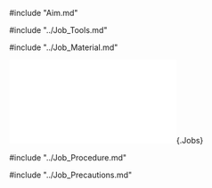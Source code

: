 #include "Aim.md"

#include "../Job_Tools.md"

#include "../Job_Material.md"

![Arrow Fitting](Common/img_pdf/Ftj_3_3d.pdf "Arrow Fitting"){.Jobs}

#include "../Job_Procedure.md"

#include "../Job_Precautions.md"
